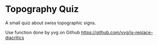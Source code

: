 # Topography Quiz

A small quiz about swiss topographic signs.

Use function done by yvg on Github https://github.com/yvg/js-replace-diacritics